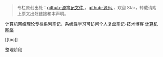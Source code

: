 > 专栏原创出处：[github-源笔记文件 ](https://github.com/GourdErwa/review-notes/tree/master/algorithm/network) ，[github-源码 ](https://github.com/GourdErwa/java-advanced/tree/master/java-network)，欢迎 Star，转载请附上原文出处链接和本声明。

计算机网络理论专栏系列笔记，系统性学习可访问个人复盘笔记-技术博客 [计算机网络 ](https://review-notes.top/algorithm/network)

[[toc]]

整理阶段
